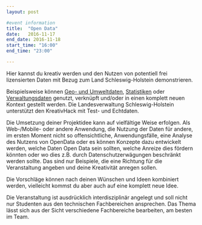 ```yaml
---
layout: post

#event information
title:  "Open Data"
date:   2016-11-17
end_date: 2016-11-18
start_time: "16:00"
end_time: "23:00"

---
```


Hier kannst du kreativ werden und den Nutzen von potentiell frei lizensierten Daten mit Bezug zum Land Schleswig-Holstein demonstrieren.

Beispielsweise können [Geo- und Umweltdaten](http://portal.digitaleratlasnord.de/), [Statistiken](http://www.statistik-nord.de/) oder [Verwaltungsdaten](https://www.govdata.de/) genutzt, verknüpft und/oder in einen komplett neuen Kontext gestellt werden. Die Landesverwaltung Schleswig-Holstein unterstützt den KreativHack mit Test- und Echtdaten.

Die Umsetzung deiner Projektidee kann auf vielfältige Weise erfolgen. Als Web-/Mobile- oder andere Anwendung, die Nutzung der Daten für andere, im ersten Moment nicht so offensichtliche, Anwendungsfälle, eine Analyse des Nutzens von OpenData oder es können Konzepte dazu entwickelt werden, welche Daten Open Data sein sollten, welche Anreize dies fördern könnten oder wo dies z.B. durch Datenschutzerwägungen beschränkt werden sollte. Das sind nur Beispiele, die eine Richtung für die Veranstaltung angeben und deine Kreativität anregen sollen.

Die Vorschläge können nach deinen Wünschen und Ideen kombiniert werden, vielleicht kommst du aber auch auf eine komplett neue Idee.

Die Veranstaltung ist ausdrücklich interdisziplinär angelegt und soll nicht nur Studenten aus den technischen Fachbereichen ansprechen. Das Thema lässt sich aus der Sicht verschiedene Fachbereiche bearbeiten, am besten im Team.
